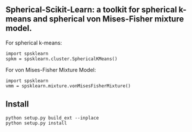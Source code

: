 ## Spherical-Scikit-Learn: a toolkit for spherical k-means and spherical von Mises-Fisher mixture model.

For spherical k-means:
```
import spsklearn
spkm = spsklearn.cluster.SphericalKMeans()
```

For von Mises-Fisher Mixture Model:
```
import spsklearn
vmm = spsklearn.mixture.vonMisesFisherMixture()
```

## Install
```
python setup.py build_ext --inplace
python setup.py install
```